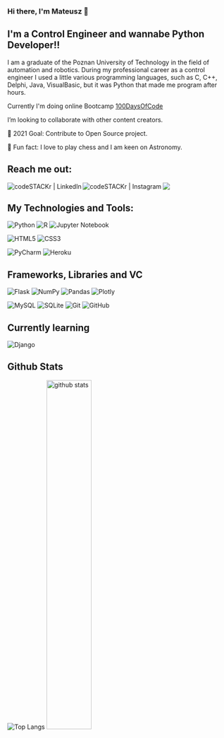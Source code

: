 ### Hi there, I'm Mateusz 👋

## I'm a Control Engineer and wannabe Python Developer!!

I am a graduate of the Poznan University of Technology in the field of automation and robotics.
During my professional career as a control engineer I used a little various programming languages, such as C, C++, Delphi, Java, VisualBasic,
but it was Python that made me program after hours.

Currently I'm doing online Bootcamp <a href="https://www.udemy.com/course/100-days-of-code/"> 100DaysOfCode </a>

I’m looking to collaborate with other content creators.

🎯 2021 Goal: Contribute to Open Source project.

🔭  Fun fact: I love to play chess and I am keen on Astronomy.

## Reach me out:

[<img align="left" alt="codeSTACKr | LinkedIn"  src="https://img.shields.io/badge/linkedin-%230077B5.svg?style=for-the-badge&logo=linkedin&logoColor=white" />][linkedin]
[<img align="left" alt="codeSTACKr | Instagram" src="https://img.shields.io/badge/Instagram-%23E4405F.svg?style=for-the-badge&logo=Instagram&logoColor=white" />][instagram]

<a href="mailto:mateuszstrzelecki21@gmail.com?"><img src="https://img.shields.io/badge/gmail-%23DD0031.svg?&style=for-the-badge&logo=gmail&logoColor=white"/></a>


## My Technologies and Tools:

![Python](https://img.shields.io/badge/python-3670A0?style=for-the-badge&logo=python&logoColor=ffdd54)
![R](https://img.shields.io/badge/r-%23276DC3.svg?style=for-the-badge&logo=r&logoColor=white)
![Jupyter Notebook](https://img.shields.io/badge/jupyter-%23FA0F00.svg?style=for-the-badge&logo=jupyter&logoColor=white)


![HTML5](https://img.shields.io/badge/html5-%23E34F26.svg?style=for-the-badge&logo=html5&logoColor=white)
![CSS3](https://img.shields.io/badge/css3-%231572B6.svg?style=for-the-badge&logo=css3&logoColor=white)


![PyCharm](https://img.shields.io/badge/pycharm-143?style=for-the-badge&logo=pycharm&logoColor=black&color=black&labelColor=green)
![Heroku](https://img.shields.io/badge/heroku-%23430098.svg?style=for-the-badge&logo=heroku&logoColor=white)


## Frameworks, Libraries and VC

![Flask](https://img.shields.io/badge/flask-%23000.svg?style=for-the-badge&logo=flask&logoColor=white)
![NumPy](https://img.shields.io/badge/numpy-%23013243.svg?style=for-the-badge&logo=numpy&logoColor=white)
![Pandas](https://img.shields.io/badge/pandas-%23150458.svg?style=for-the-badge&logo=pandas&logoColor=white)
![Plotly](https://img.shields.io/badge/Plotly-%233F4F75.svg?style=for-the-badge&logo=plotly&logoColor=white)


![MySQL](https://img.shields.io/badge/mysql-%2300f.svg?style=for-the-badge&logo=mysql&logoColor=white)
![SQLite](https://img.shields.io/badge/sqlite-%2307405e.svg?style=for-the-badge&logo=sqlite&logoColor=white)
![Git](https://img.shields.io/badge/git-%23F05033.svg?style=for-the-badge&logo=git&logoColor=white)
![GitHub](https://img.shields.io/badge/github-%23121011.svg?style=for-the-badge&logo=github&logoColor=white)


## Currently learning

![Django](https://img.shields.io/badge/Django-092E20?style=for-the-badge&logo=django&logoColor=white)


## Github Stats
![Top Langs](https://github-readme-stats.vercel.app/api/top-langs/?username=lostheir&layout=compact)
<img src="https://github-readme-stats.vercel.app/api?username=lostheir&show_icons=true&theme=gotham" alt="github stats" width="45%"/>


 

[mail]: mailto:mateuszstrzelecki21@gmail.com
[instagram]: https://instagram.com/mateo_strzelecki
[linkedin]: https://linkedin.com/in/mateo-strzelecki
